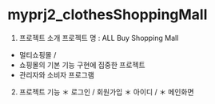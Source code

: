 # myprj2_clothesShoppingMall
1. 프로젝트 소개 
프로젝트 명 : ALL Buy Shopping Mall
- 멀티쇼핑몰 /
- 쇼핑몰의 기본 기능 구현에 집중한 프로젝트
- 관리자와 소비자 프로그램

2. 프로젝트 기능 
＊ 로그인 / 회원가입
＊ 아이디 / 
＊ 메인화면


